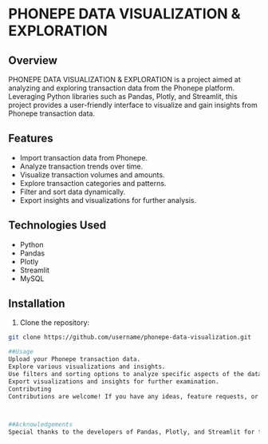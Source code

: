 # PHONEPE DATA VISUALIZATION & EXPLORATION

## Overview

PHONEPE DATA VISUALIZATION & EXPLORATION is a project aimed at analyzing and exploring transaction data from the Phonepe platform. Leveraging Python libraries such as Pandas, Plotly, and Streamlit, this project provides a user-friendly interface to visualize and gain insights from Phonepe transaction data.

## Features

- Import transaction data from Phonepe.
- Analyze transaction trends over time.
- Visualize transaction volumes and amounts.
- Explore transaction categories and patterns.
- Filter and sort data dynamically.
- Export insights and visualizations for further analysis.

## Technologies Used

- Python
- Pandas
- Plotly
- Streamlit
- MySQL

## Installation

1. Clone the repository:

```bash
git clone https://github.com/username/phonepe-data-visualization.git

##Usage
Upload your Phonepe transaction data.
Explore various visualizations and insights.
Use filters and sorting options to analyze specific aspects of the data.
Export visualizations and insights for further examination.
Contributing
Contributions are welcome! If you have any ideas, feature requests, or bug reports, please open an issue or submit a pull request.



##Acknowledgements
Special thanks to the developers of Pandas, Plotly, and Streamlit for their excellent libraries and the open-source community for their contributions. This project was inspired by the need for a comprehensive tool to explore and visualize Phonepe transaction data.
